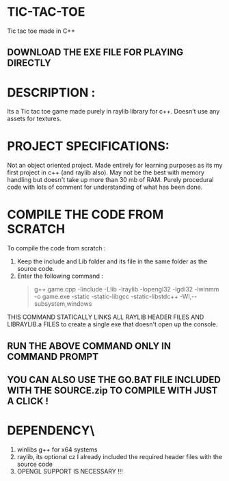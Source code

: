 # TIC-TAC-TOE
Tic tac toe made in C++

## DOWNLOAD THE EXE FILE FOR PLAYING DIRECTLY

# DESCRIPTION :
Its a Tic tac toe game made purely in raylib library for c++.
Doesn't use any assets for textures.

# PROJECT SPECIFICATIONS:
Not an object oriented project. Made entirely for learning purposes as its my first project in c++ (and raylib also).
May not be the best with memory handling but doesn't take up more than 30 mb of RAM. 
Purely procedural code with lots of comment for understanding of what has been done.

# COMPILE THE CODE FROM SCRATCH

To compile the code from scratch :
1. Keep the include and Lib folder and its file in the same folder as the source code.
2. Enter the following command :
   > g++ game.cpp -Iinclude -Llib -lraylib -lopengl32 -lgdi32 -lwinmm -o game.exe -static -static-libgcc -static-libstdc++ -Wl,--subsystem,windows

THIS COMMAND STATICALLY LINKS ALL RAYLIB HEADER FILES AND LIBRAYLIB.a FILES to create a single exe that doesn't open up the console.

## RUN THE ABOVE COMMAND ONLY IN COMMAND PROMPT

## YOU CAN ALSO USE THE GO.BAT FILE INCLUDED WITH THE SOURCE.zip TO COMPILE WITH JUST A CLICK !

# DEPENDENCY\
1. winlibs g++ for x64 systems
2. raylib, its optional cz I already included the required header files with the source code
3. OPENGL SUPPORT IS NECESSARY  !!!
